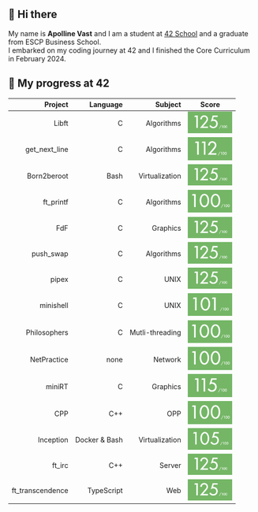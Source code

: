 ## 👋 Hi there

My name is **Apolline Vast** and I am a student at [42 School](https://42.fr/) and a graduate from ESCP Business School.\
I embarked on my coding journey at 42 and I finished the Core Curriculum in February 2024. 


## 🚀 My progress at 42
<!--
### My level 🎯💯📊
[![avast's 42 stats](https://badge.mediaplus.ma/greenbinary/avast?1337Badge=off&UM6P=off)](https://github.com/oakoudad/badge42)


### 42 Projects 💻
-->
| Project          | Language      | Subject          | Score                                                |    
|-----------------:|--------------:|-----------------:|:----------------------------------------------------:|
|             Libft|              C|        Algorithms|<a href="https://projects.intra.42.fr/projects/42cursus-libft/projects_users/2868472"><img src="grade-125.png" alt="Libft Score" width="90">
|     get_next_line|              C|        Algorithms|<a href="https://projects.intra.42.fr/projects/42cursus-get_next_line/projects_users/2876202"><img src="grade-112.png" alt="get_next_line Score" width="90">
|       Born2beroot|           Bash|    Virtualization|<a href="https://projects.intra.42.fr/projects/born2beroot/projects_users/2882766"><img src="grade-125.png" alt="Born2beroot Score" width="90">
|         ft_printf|              C|        Algorithms|<a href="https://projects.intra.42.fr/projects/42cursus-ft_printf/projects_users/2894662"><img src="grade-100.png" alt="ft_printf Score" width="90">
|               FdF|              C|          Graphics|<a href="https://projects.intra.42.fr/projects/42cursus-fdf/projects_users/2917621"><img src="grade-125.png" alt="FdF Score" width="90">
|         push_swap|              C|        Algorithms|<a href="https://projects.intra.42.fr/projects/42cursus-push_swap/projects_users/2941688"><img src="grade-125.png" alt="push_swap Score" width="90">
|             pipex|              C|              UNIX|<a href="https://projects.intra.42.fr/projects/pipex/projects_users/2930188"><img src="grade-125.png" alt="pipex Score" width="90">
|         minishell|              C|              UNIX|<a href="https://projects.intra.42.fr/projects/42cursus-minishell/projects_users/3008614"><img src="grade-101.png" alt="minishell Score" width="90">
|      Philosophers|              C|   Mutli-threading|<a href="https://projects.intra.42.fr/projects/42cursus-philosophers/projects_users/2995680"><img src="grade-100.png" alt="Philosophers Score" width="90">
|       NetPractice|           none|           Network|<a href="https://projects.intra.42.fr/projects/netpractice/projects_users/3066282"><img src="grade-100.png" alt="NetPractice Score" width="90">
|            miniRT|              C|          Graphics|<a href="https://projects.intra.42.fr/projects/minirt/projects_users/3077658"><img src="grade-115.png" alt="miniRT Score" width="90">
|               CPP|            C++|               OPP|<a href="https://projects.intra.42.fr/projects/cpp-module-09/projects_users/3314037"><img src="grade-100.png" alt="CPP Score" width="90">
|         Inception|  Docker & Bash|    Virtualization|<a href="https://projects.intra.42.fr/projects/inception/projects_users/3315596"><img src="grade-105.png" alt="Inception Score" width="90">
|            ft_irc|            C++|            Server|<a href="https://projects.intra.42.fr/projects/ft_irc/projects_users/3394157"><img src="grade-125.png" alt="ft_irc Score" width="90">
|  ft_transcendence|     TypeScript|               Web|<a href="https://projects.intra.42.fr/projects/ft_transcendence/projects_users/3443717"><img src="grade-125.png" alt="ft_transcendence Score" width="90">


</details>

